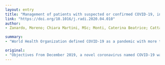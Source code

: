 ```yaml
---
layout: entry
title: "Management of patients with suspected or confirmed COVID-19, in the radiology department"
link: "https://doi.org/10.1016/j.radi.2020.04.010"
author:
- Zanardo, Moreno; Chiara Martini, MSc; Monti, Caterina Beatrice; Cattaneo, Federica; Ciaralli, Carmine; Cornacchione, Patrizia; Durante, Stefano

summary:
- "World Health Organization defined COVID-19 as a pandemic with more than 370,000 cases and 16,000 deaths worldwide. The aim of this technical note was to provide a complete synthesis of approaches implemented for the management of suspected or confirmed patients. This paper will provide guidance regarding disposable protective gear to be used, as well as on the cleaning and sanitation of radiology room and equipment. In addition, staff should take special precautions to limit contamination between patients and other patients or professionals. Objectives From December 2019, a novel coronavirus was defined by the World Health Organisation. Within 3 months, the virus."

original:
- "Objectives From December 2019, a novel coronavirus named COVID-19 was reported in China. Within 3 months, the World Health Organization defined COVID-19 as a pandemic, with more than 370,000 cases and 16,000 deaths worldwide. In consideration of the crucial role of diagnostic testing during COVID-19, the aim of this technical note was to provide a complete synthesis of approaches implemented for the management of suspected or confirmed COVID-19 patients. Key Findings The planning of a robust plan to prevent the transmission of the virus to patients and department staff members should be fundamental in each radiology service. Moreover, the speed of spread and the incidence of the pandemic make it necessary to optimize the use of personal protective devices and dedicated COVID-19 equipment, given the limited availability of supplies. Conclusion In the management of radiographic and CT imaging, staff should take special precautions to limit contamination between patients and other patients or professionals. Implications for practice An isolated imaging room should be dedicated to suspected or confirmed COVID-19 cases, including radiography and CT scanners. This paper will provide guidance concerning disposable protective gear to be utilized, as well as on the cleaning and sanitation of radiology room and equipment."
---
```



